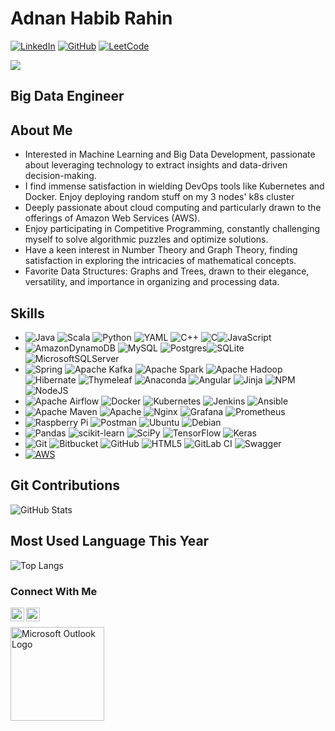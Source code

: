 # Adnan Habib Rahin
[![LinkedIn](https://img.shields.io/badge/linkedin-%230077B5.svg?style=for-the-badge&logo=linkedin&logoColor=white)](https://www.linkedin.com/in/adnanrahin/)
[![GitHub](https://img.shields.io/badge/github-%23121011.svg?style=for-the-badge&logo=github&logoColor=white)](https://github.com/adnanrahin)
[![LeetCode](https://img.shields.io/badge/LeetCode-000000?style=for-the-badge&logo=LeetCode&logoColor=#d16c06)](https://leetcode.com/iron_hide)

![](https://komarev.com/ghpvc/?username=adnanrahin&style=flat-square)


Big Data Engineer
-------------------------------------------------------
## About Me
- Interested in Machine Learning and Big Data Development, passionate about leveraging technology to extract insights and data-driven decision-making.
- I find immense satisfaction in wielding DevOps tools like Kubernetes and Docker. Enjoy deploying random stuff on my 3 nodes' k8s cluster
- Deeply passionate about cloud computing and particularly drawn to the offerings of Amazon Web Services (AWS).
- Enjoy participating in Competitive Programming, constantly challenging myself to solve algorithmic puzzles and optimize solutions.
- Have a keen interest in Number Theory and Graph Theory, finding satisfaction in exploring the intricacies of mathematical concepts.
- Favorite Data Structures: Graphs and Trees, drawn to their elegance, versatility, and importance in organizing and processing data.

## Skills
- ![Java](https://img.shields.io/badge/java-%23ED8B00.svg?style=for-the-badge&logo=openjdk&logoColor=white) ![Scala](https://img.shields.io/badge/scala-%23DC322F.svg?style=for-the-badge&logo=scala&logoColor=white) ![Python](https://img.shields.io/badge/python-3670A0?style=for-the-badge&logo=python&logoColor=ffdd54) ![YAML](https://img.shields.io/badge/yaml-%23ffffff.svg?style=for-the-badge&logo=yaml&logoColor=151515) ![C++](https://img.shields.io/badge/c++-%2300599C.svg?style=for-the-badge&logo=c%2B%2B&logoColor=white) ![C](https://img.shields.io/badge/c-%2300599C.svg?style=for-the-badge&logo=c&logoColor=white)![JavaScript](https://img.shields.io/badge/javascript-%23323330.svg?style=for-the-badge&logo=javascript&logoColor=%23F7DF1E)
- ![AmazonDynamoDB](https://img.shields.io/badge/Amazon%20DynamoDB-4053D6?style=for-the-badge&logo=Amazon%20DynamoDB&logoColor=white) ![MySQL](https://img.shields.io/badge/mysql-%2300f.svg?style=for-the-badge&logo=mysql&logoColor=white) ![Postgres](https://img.shields.io/badge/postgres-%23316192.svg?style=for-the-badge&logo=postgresql&logoColor=white)![SQLite](https://img.shields.io/badge/sqlite-%2307405e.svg?style=for-the-badge&logo=sqlite&logoColor=white)![MicrosoftSQLServer](https://img.shields.io/badge/Microsoft%20SQL%20Server-CC2927?style=for-the-badge&logo=microsoft%20sql%20server&logoColor=white)
- ![Spring](https://img.shields.io/badge/spring-%236DB33F.svg?style=for-the-badge&logo=spring&logoColor=white) ![Apache Kafka](https://img.shields.io/badge/Apache%20Kafka-000?style=for-the-badge&logo=apachekafka) ![Apache Spark](https://img.shields.io/badge/Apache%20Spark-FDEE21?style=flat-square&logo=apachespark&logoColor=black) ![Apache Hadoop](https://img.shields.io/badge/Apache%20Hadoop-66CCFF?style=for-the-badge&logo=apachehadoop&logoColor=black) ![Hibernate](https://img.shields.io/badge/Hibernate-59666C?style=for-the-badge&logo=Hibernate&logoColor=white) ![Thymeleaf](https://img.shields.io/badge/Thymeleaf-%23005C0F.svg?style=for-the-badge&logo=Thymeleaf&logoColor=white) ![Anaconda](https://img.shields.io/badge/Anaconda-%2344A833.svg?style=for-the-badge&logo=anaconda&logoColor=white) ![Angular](https://img.shields.io/badge/angular-%23DD0031.svg?style=for-the-badge&logo=angular&logoColor=white) ![Jinja](https://img.shields.io/badge/jinja-white.svg?style=for-the-badge&logo=jinja&logoColor=black) ![NPM](https://img.shields.io/badge/NPM-%23CB3837.svg?style=for-the-badge&logo=npm&logoColor=white) ![NodeJS](https://img.shields.io/badge/node.js-6DA55F?style=for-the-badge&logo=node.js&logoColor=white) 
- ![Apache Airflow](https://img.shields.io/badge/Apache%20Airflow-017CEE?style=for-the-badge&logo=Apache%20Airflow&logoColor=white) ![Docker](https://img.shields.io/badge/docker-%230db7ed.svg?style=for-the-badge&logo=docker&logoColor=white) ![Kubernetes](https://img.shields.io/badge/kubernetes-%23326ce5.svg?style=for-the-badge&logo=kubernetes&logoColor=white) ![Jenkins](https://img.shields.io/badge/jenkins-%232C5263.svg?style=for-the-badge&logo=jenkins&logoColor=white) ![Ansible](https://img.shields.io/badge/ansible-%231A1918.svg?style=for-the-badge&logo=ansible&logoColor=white)
- ![Apache Maven](https://img.shields.io/badge/Apache%20Maven-C71A36?style=for-the-badge&logo=Apache%20Maven&logoColor=white) ![Apache](https://img.shields.io/badge/apache-%23D42029.svg?style=for-the-badge&logo=apache&logoColor=white) ![Nginx](https://img.shields.io/badge/nginx-%23009639.svg?style=for-the-badge&logo=nginx&logoColor=white) ![Grafana](https://img.shields.io/badge/grafana-%23F46800.svg?style=for-the-badge&logo=grafana&logoColor=white) ![Prometheus](https://img.shields.io/badge/Prometheus-E6522C?style=for-the-badge&logo=Prometheus&logoColor=white)
- ![Raspberry Pi](https://img.shields.io/badge/-RaspberryPi-C51A4A?style=for-the-badge&logo=Raspberry-Pi) ![Postman](https://img.shields.io/badge/Postman-FF6C37?style=for-the-badge&logo=postman&logoColor=white) ![Ubuntu](https://img.shields.io/badge/Ubuntu-E95420?style=for-the-badge&logo=ubuntu&logoColor=white) ![Debian](https://img.shields.io/badge/Debian-D70A53?style=for-the-badge&logo=debian&logoColor=white)
- ![Pandas](https://img.shields.io/badge/pandas-%23150458.svg?style=for-the-badge&logo=pandas&logoColor=white) ![scikit-learn](https://img.shields.io/badge/scikit--learn-%23F7931E.svg?style=for-the-badge&logo=scikit-learn&logoColor=white) ![SciPy](https://img.shields.io/badge/SciPy-%230C55A5.svg?style=for-the-badge&logo=scipy&logoColor=%white) ![TensorFlow](https://img.shields.io/badge/TensorFlow-%23FF6F00.svg?style=for-the-badge&logo=TensorFlow&logoColor=white) ![Keras](https://img.shields.io/badge/Keras-%23D00000.svg?style=for-the-badge&logo=Keras&logoColor=white) 
- ![Git](https://img.shields.io/badge/git-%23F05033.svg?style=for-the-badge&logo=git&logoColor=white) ![Bitbucket](https://img.shields.io/badge/bitbucket-%230047B3.svg?style=for-the-badge&logo=bitbucket&logoColor=white) ![GitHub](https://img.shields.io/badge/github-%23121011.svg?style=for-the-badge&logo=github&logoColor=white) ![HTML5](https://img.shields.io/badge/html5-%23E34F26.svg?style=for-the-badge&logo=html5&logoColor=white) ![GitLab CI](https://img.shields.io/badge/gitlab%20ci-%23181717.svg?style=for-the-badge&logo=gitlab&logoColor=white) ![Swagger](https://img.shields.io/badge/-Swagger-%23Clojure?style=for-the-badge&logo=swagger&logoColor=white)
- [![AWS](https://img.shields.io/badge/AWS-%23FF9900.svg?style=for-the-badge&logo=amazon-aws&logoColor=white) ](https://img.shields.io/badge/Amazon_AWS-FF9900?style=for-the-badge&logo=amazonaws&logoColor=white)

## Git Contributions
![GitHub Stats](https://github-readme-stats.vercel.app/api?username=adnanrahin&show_icons=true&theme=dark)

## Most Used Language This Year
![Top Langs](https://github-readme-stats.vercel.app/api/top-langs/?username=adnanrahin&layout=compact)


### Connect With Me
[<img align="left" alt="shantonu.com" width="22px" src="https://cdn.jsdelivr.net/npm/simple-icons@3.11.0/icons/github.svg" />][website]
[<img align="left" alt="shantonu.com | LinkedIn" width="22px" src="https://cdn.jsdelivr.net/npm/simple-icons@v3/icons/linkedin.svg" />][linkedin]

<br />

[website]: https://github.com/adnanrahin
[linkedin]: https://www.linkedin.com/in/adnanrahin/
[<img src="https://img.shields.io/badge/Microsoft_Outlook-0078D4?style=for-the-badge&logo=microsoft-outlook&logoColor=white" alt="Microsoft Outlook Logo" width="150"/>](mailto:adnan.rahin@outlook.com)

